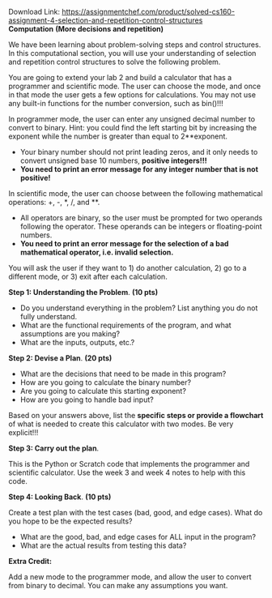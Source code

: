 Download Link: https://assignmentchef.com/product/solved-cs160-assignment-4-selection-and-repetition-control-structures
<br>
<strong> Computation</strong> <strong>(More decisions and repetition)</strong>

We have been learning about problem-solving steps and control structures. In this computational section, you will use your understanding of selection and repetition control structures to solve the following problem.




You are going to extend your lab 2 and build a calculator that has a programmer and scientific mode. The user can choose the mode, and once in that mode the user gets a few options for calculations.  You may not use any built-in functions for the number conversion, such as bin()!!!

In programmer mode, the user can enter any unsigned decimal number to convert to binary. Hint: you could find the left starting bit by increasing the exponent while the number is greater than equal to 2**exponent.

<ul>

 <li>Your binary number should not print leading zeros, and it only needs to convert unsigned base 10 numbers, <strong>positive integers!!! </strong><strong> </strong></li>

 <li><strong>You need to print an error message for any integer number that is not positive!</strong></li>

</ul>

In scientific mode, the user can choose between the following mathematical operations: +, -, *, /, and **.

<ul>

 <li>All operators are binary, so the user must be prompted for two operands following the operator. These operands can be integers or floating-point numbers.</li>

 <li><strong>You need to print an error message for the selection of a bad mathematical operator, i.e. invalid selection.</strong></li>

</ul>

You will ask the user if they want to 1) do another calculation, 2) go to a different mode, or 3) exit after each calculation.




<strong>Step 1: Understanding the Problem</strong>. <strong>(10 pts)</strong>

<ul>

 <li>Do you understand everything in the problem? List anything you do not fully understand.</li>

 <li>What are the functional requirements of the program, and what assumptions are you making?</li>

 <li>What are the inputs, outputs, etc.?</li>

</ul>

<strong> </strong>

<strong>Step 2: Devise a Plan</strong>. <strong>(20 pts)  </strong>

<ul>

 <li>What are the decisions that need to be made in this program?</li>

 <li>How are you going to calculate the binary number?</li>

 <li>Are you going to calculate this starting exponent?</li>

 <li>How are you going to handle bad input?</li>

</ul>

Based on your answers above, list the <strong>specific steps or provide a flowchart </strong>of what is needed to create this calculator with two modes. Be very explicit!!!

<strong>Step 3: Carry out the plan</strong>.

This is the Python or Scratch code that implements the programmer and scientific calculator.  Use the week 3 and week 4 notes to help with this code.

<strong>Step 4: Looking Back</strong>. <strong>(10 pts)</strong>

Create a test plan with the test cases (bad, good, and edge cases).  What do you hope to be the expected results?

<ul>

 <li>What are the good, bad, and edge cases for ALL input in the program?</li>

 <li>What are the actual results from testing this data?</li>

</ul>

<strong> Extra Credit: </strong>

Add a new mode to the programmer mode, and allow the user to convert from binary to decimal. You can make any assumptions you want.